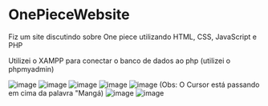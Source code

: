 # OnePieceWebsite
Fiz um site discutindo sobre One piece utilizando HTML, CSS, JavaScript e PHP

Utilizei o XAMPP para conectar o banco de dados ao php (utilizei o phpmyadmin)

![image](https://github.com/LMolinaro01/OnePieceWebsite/assets/126402616/006401d9-f2ef-4bab-b200-d0caa2fd8d10)
![image](https://github.com/LMolinaro01/OnePieceWebsite/assets/126402616/c8fc7514-fbae-400b-9a3f-3bfc1e4b905c)
![image](https://github.com/LMolinaro01/OnePieceWebsite/assets/126402616/35c4ef8d-8a29-445e-8703-0d6551f18eae)
![image](https://github.com/LMolinaro01/OnePieceWebsite/assets/126402616/bcdf62e1-16ed-497b-9708-206d36cbfbc9)
![image](https://github.com/LMolinaro01/OnePieceWebsite/assets/126402616/b9f155a0-2b9f-4daf-9570-ec88927bbc41)
(Obs: O Cursor está passando em cima da palavra "Mangá)
![image](https://github.com/LMolinaro01/OnePieceWebsite/assets/126402616/87c074b9-6b2f-4f2f-ac17-8ab41ad8c124)
![image](https://github.com/LMolinaro01/OnePieceWebsite/assets/126402616/9cc795bf-d66b-4f87-9d8e-047ff9f12695)

